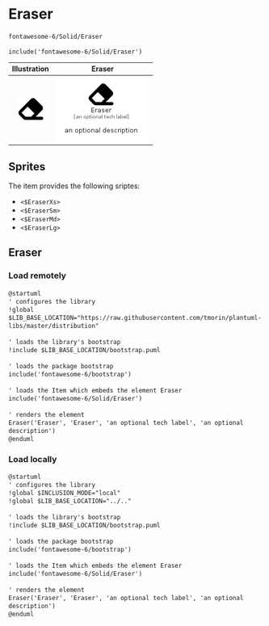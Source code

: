 # Eraser


```text
fontawesome-6/Solid/Eraser
```

```text
include('fontawesome-6/Solid/Eraser')
```



| Illustration | Eraser |
| :---: | :---: |
| ![illustration for Illustration](../../fontawesome-6/Solid/Eraser.png) | ![illustration for Eraser](../../fontawesome-6/Solid/Eraser.Local.png) |



## Sprites
The item provides the following sriptes:

- `<$EraserXs>`
- `<$EraserSm>`
- `<$EraserMd>`
- `<$EraserLg>`





## Eraser

### Load remotely
```plantuml
@startuml
' configures the library
!global $LIB_BASE_LOCATION="https://raw.githubusercontent.com/tmorin/plantuml-libs/master/distribution"

' loads the library's bootstrap
!include $LIB_BASE_LOCATION/bootstrap.puml

' loads the package bootstrap
include('fontawesome-6/bootstrap')

' loads the Item which embeds the element Eraser
include('fontawesome-6/Solid/Eraser')

' renders the element
Eraser('Eraser', 'Eraser', 'an optional tech label', 'an optional description')
@enduml
```

### Load locally
```plantuml
@startuml
' configures the library
!global $INCLUSION_MODE="local"
!global $LIB_BASE_LOCATION="../.."

' loads the library's bootstrap
!include $LIB_BASE_LOCATION/bootstrap.puml

' loads the package bootstrap
include('fontawesome-6/bootstrap')

' loads the Item which embeds the element Eraser
include('fontawesome-6/Solid/Eraser')

' renders the element
Eraser('Eraser', 'Eraser', 'an optional tech label', 'an optional description')
@enduml
```

